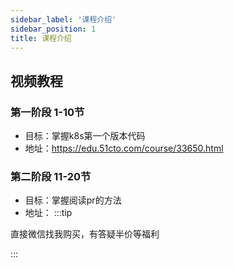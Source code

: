 ```yaml
---
sidebar_label: '课程介绍'
sidebar_position: 1
title: 课程介绍
---
```



## 视频教程
### 第一阶段 1-10节
- 目标：掌握k8s第一个版本代码
- 地址：https://edu.51cto.com/course/33650.html
### 第二阶段 11-20节
- 目标：掌握阅读pr的方法
- 地址：
:::tip

直接微信找我购买，有答疑半价等福利

:::